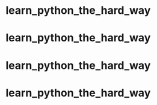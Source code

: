 # learn_python_the_hard_way
# learn_python_the_hard_way
# learn_python_the_hard_way
# learn_python_the_hard_way
